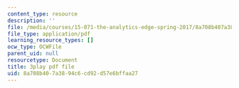 ```yaml
---
content_type: resource
description: ''
file: /media/courses/15-071-the-analytics-edge-spring-2017/8a708b407a3894c6cd92d57e6bffaa27_vhkBbC9qp1M.pdf
file_type: application/pdf
learning_resource_types: []
ocw_type: OCWFile
parent_uid: null
resourcetype: Document
title: 3play pdf file
uid: 8a708b40-7a38-94c6-cd92-d57e6bffaa27
---
```

